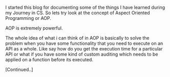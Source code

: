 I started this blog for documenting some of the things I have learned during my Journey in CS. So lets try look at the concept of Aspect Oriented Programming or AOP.

AOP is extremely powerful. 

The whole idea of what i can think of in AOP is basically to solve the problem when you have some functionality that you need to execute on an API as a whole. Like say how do you get the execution time for a particular API or what if you have some kind of custom auditing which needs to be applied on a function before its executed.


[Continued..]
